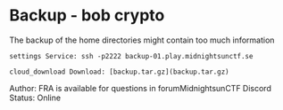 # Backup - bob crypto


The backup of the home directories might contain too much information

    settings Service: ssh -p2222 backup-01.play.midnightsunctf.se 

    cloud_download Download: [backup.tar.gz](backup.tar.gz)

Author: FRA is available for questions in forumMidnightsunCTF Discord
Status: Online 
